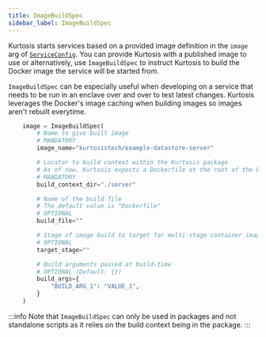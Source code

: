 ```yaml
---
title: ImageBuildSpec
sidebar_label: ImageBuildSpec
---
```


Kurtosis starts services based on a provided image definition in the `image` arg of [`ServiceConfig`](./service-config.md). You can provide Kurtosis with a published image to use or alternatively, use `ImageBuildSpec` to instruct Kurtosis to build the Docker image the service will be started from.

`ImageBuildSpec` can be especially useful when developing on a service that needs to be run in an enclave over and over to test latest changes. Kurtosis leverages the Docker's image caching when building images so images aren't rebuilt everytime.

```python
    image = ImageBuildSpec(
        # Name to give built image
        # MANDATORY
        image_name="kurtosistech/example-datastore-server"

        # Locator to build context within the Kurtosis package
        # As of now, Kurtosis expects a Dockerfile at the root of the build context
        # MANDATORY
        build_context_dir="./server"

        # Name of the build file
        # The default value is "Dockerfile"
        # OPTIONAL
        build_file=""

        # Stage of image build to target for multi-stage container image
        # OPTIONAL
        target_stage=""

        # Build arguments passed at build-time
        # OPTIONAL (Default: {})
        build_args={
            "BUILD_ARG_1": "VALUE_1",
        }
    )
```
:::info
Note that `ImageBuildSpec` can only be used in packages and not standalone scripts as it relies on the build context being in the package.
:::